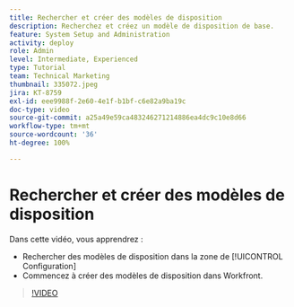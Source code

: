 ```yaml
---
title: Rechercher et créer des modèles de disposition
description: Recherchez et créez un modèle de disposition de base.
feature: System Setup and Administration
activity: deploy
role: Admin
level: Intermediate, Experienced
type: Tutorial
team: Technical Marketing
thumbnail: 335072.jpeg
jira: KT-8759
exl-id: eee9988f-2e60-4e1f-b1bf-c6e82a9ba19c
doc-type: video
source-git-commit: a25a49e59ca483246271214886ea4dc9c10e8d66
workflow-type: tm+mt
source-wordcount: '36'
ht-degree: 100%

---
```


# Rechercher et créer des modèles de disposition

Dans cette vidéo, vous apprendrez :

* Rechercher des modèles de disposition dans la zone de [!UICONTROL Configuration]
* Commencez à créer des modèles de disposition dans Workfront.

>[!VIDEO](https://video.tv.adobe.com/v/335072/?quality=12&learn=on)

